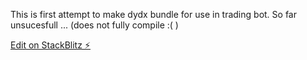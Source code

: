 This is first attempt to make dydx bundle for use in trading bot.
So far unsucesfull ... (does not fully compile :( )

[Edit on StackBlitz ⚡️](https://stackblitz.com/edit/node-qsx7rq)
